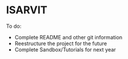 # ISARVIT

To do:
- Complete README and other git information
- Reestructure the project for the future
- Complete Sandbox/Tutorials for next year
